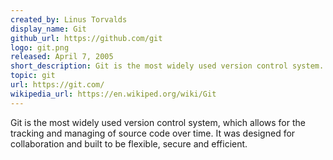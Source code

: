 ```yaml
---
created_by: Linus Torvalds
display_name: Git
github_url: https://github.com/git
logo: git.png
released: April 7, 2005
short_description: Git is the most widely used version control system.
topic: git
url: https://git.com/
wikipedia_url: https://en.wikiped.org/wiki/Git
---
```

Git is the most widely used version control system, which allows for the tracking and managing of source code over time. It was designed for collaboration and built to be flexible, secure and efficient.
